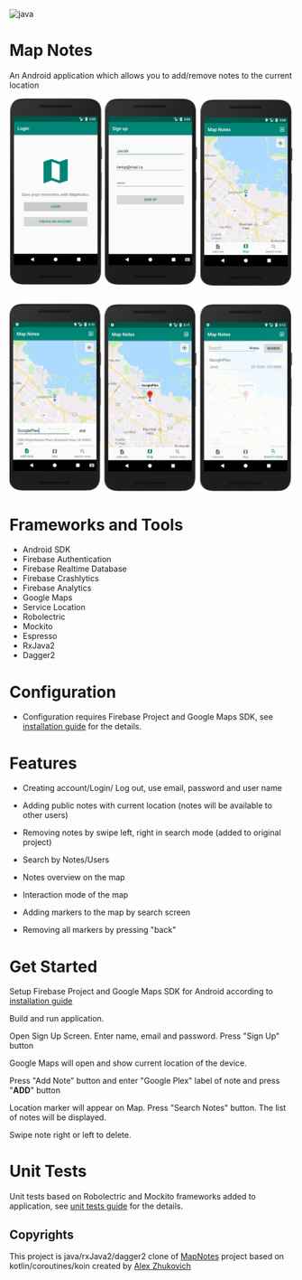 ![java](https://img.shields.io/badge/code-java-blue) 

# Map Notes

An Android application which allows you to add/remove notes to the current location 

<img src="doc/images/screen_020.png" alt="drawing" width="800"/> 

<pre></pre>
<img src="doc/images/screen_021.png" alt="drawing" width="800"/> 



# Frameworks and Tools

* Android SDK
* Firebase Authentication
* Firebase Realtime Database
* Firebase Crashlytics
* Firebase Analytics
* Google Maps
* Service Location
* Robolectric
* Mockito
* Espresso
* RxJava2 
* Dagger2





# Configuration
* Configuration requires Firebase Project and Google Maps SDK, see [installation guide](doc/installation_guide.md) for the details.





# Features
* Creating account/Login/ Log out, use email, password and user name

* Adding public notes with current location (notes will be available to other users)

* Removing notes by swipe left, right in search mode (added to original project)

* Search by Notes/Users

* Notes overview on the map

* Interaction mode of the map

* Adding markers to the map by search screen

* Removing all markers by pressing "back"

  



# Get Started

Setup Firebase Project and Google Maps SDK for Android according to [installation guide](doc/installation_guide)

Build and run application. 

Open Sign Up Screen. Enter name, email and password. Press "Sign Up" button

Google Maps will open and show current location of the device.

Press "Add Note" button and enter "Google Plex" label of note and press "**ADD**" button

Location marker will appear on Map. Press "Search Notes" button. The list of notes will be displayed.

Swipe note right or left to delete.





# Unit Tests
Unit tests based on Robolectric and Mockito frameworks added to application, see [unit tests guide](doc/unit_tests_guide.md) for the details.





## Copyrights

This project is java/rxJava2/dagger2 clone of [MapNotes](https://github.com/AlexZhukovich/MapNotes) project based on kotlin/coroutines/koin created by [Alex Zhukovich](https://github.com/AlexZhukovich/)


